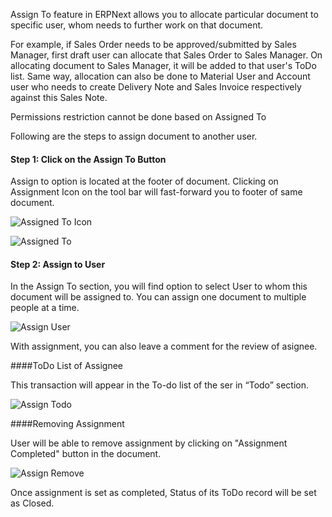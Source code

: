 Assign To feature in ERPNext allows you to allocate particular document to specific user, whom needs to further work on that document.

For example, if Sales Order needs to be approved/submitted by Sales Manager, first draft user can allocate that Sales Order to Sales Manager. On allocating document to Sales Manager, it will be added to that user's ToDo list. Same way, allocation can also be done to Material User and Account user who needs to create Delivery Note and Sales Invoice respectively against this Sales Note.

<div class=well>Permissions restriction cannot be done based on Assigned To</div>

Following are the steps to assign document to another user.

#### Step 1: Click on the Assign To Button

Assign to option is located at the footer of document. Clicking on Assignment Icon on the tool bar will fast-forward you to footer of same document.

![Assigned To Icon](assets/manual_erpnext_com/old_images/erpnext/assigned-to-icon.png)


![Assigned To](assets/manual_erpnext_com/old_images/erpnext/assigned-to.png)

#### Step 2: Assign to User

In the Assign To section, you will find option to select User to whom this document will be assigned to. You can assign one document to multiple people at a time.

![Assign User](assets/manual_erpnext_com/old_images/erpnext/assign-user.png)

With assignment, you can also leave a comment for the review of asignee.

####ToDo List of Assignee

This transaction will appear in the To-do list of the ser in “Todo” section.

![Assign Todo](assets/manual_erpnext_com/old_images/erpnext/assign-todo.png)

####Removing Assignment

User will be able to remove assignment by clicking on "Assignment Completed" button in the document.

![Assign Remove](assets/manual_erpnext_com/old_images/erpnext/assign-remove.png)

Once assignment is set as completed, Status of its ToDo record will be set as Closed.